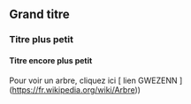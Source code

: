 ## Grand titre
### Titre plus petit
#### Titre encore plus petit

Pour voir un arbre, cliquez ici [ lien GWEZENN ] (https://fr.wikipedia.org/wiki/Arbre))


